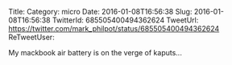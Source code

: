 Title: 
Category: micro
Date: 2016-01-08T16:56:38
Slug: 2016-01-08T16:56:38
TwitterId: 685505400494362624
TweetUrl: https://twitter.com/mark_philpot/status/685505400494362624
ReTweetUser: 

My mackbook air battery is on the verge of kaputs...